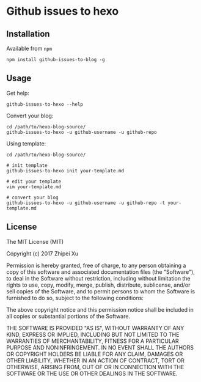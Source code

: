 # Github issues to hexo

## Installation
Available from `npm`

```shell
npm install github-issues-to-blog -g
```

## Usage

Get help:

```shell
github-issues-to-hexo --help
```

Convert your blog:

```shell
cd /path/to/hexo-blog-source/
github-issues-to-hexo -u github-username -u github-repo
```

Using template:
```shell
cd /path/to/hexo-blog-source/

# init template
github-issues-to-hexo init your-template.md

# edit your template
vim your-template.md

# convert your blog
github-issues-to-hexo -u github-username -u github-repo -t your-template.md
```

## License

The MIT License (MIT)

Copyright (c) 2017 Zhipei Xu

Permission is hereby granted, free of charge, to any person obtaining a copy
of this software and associated documentation files (the "Software"), to deal
in the Software without restriction, including without limitation the rights
to use, copy, modify, merge, publish, distribute, sublicense, and/or sell
copies of the Software, and to permit persons to whom the Software is
furnished to do so, subject to the following conditions:

The above copyright notice and this permission notice shall be included in
all copies or substantial portions of the Software.

THE SOFTWARE IS PROVIDED "AS IS", WITHOUT WARRANTY OF ANY KIND, EXPRESS OR
IMPLIED, INCLUDING BUT NOT LIMITED TO THE WARRANTIES OF MERCHANTABILITY,
FITNESS FOR A PARTICULAR PURPOSE AND NONINFRINGEMENT.  IN NO EVENT SHALL THE
AUTHORS OR COPYRIGHT HOLDERS BE LIABLE FOR ANY CLAIM, DAMAGES OR OTHER
LIABILITY, WHETHER IN AN ACTION OF CONTRACT, TORT OR OTHERWISE, ARISING FROM,
OUT OF OR IN CONNECTION WITH THE SOFTWARE OR THE USE OR OTHER DEALINGS IN
THE SOFTWARE.
